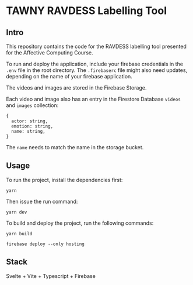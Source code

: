 # TAWNY RAVDESS Labelling Tool

## Intro

This repository contains the code for the RAVDESS labelling tool presented for the Affective Computing Course.

To run and deploy the application, include your firebase credentials in the `.env` file in the root directory. The `.firebaserc` file might also need updates, depending on the name of your firebase application.

The videos and images are stored in the Firebase Storage.

Each video and image also has an entry in the Firestore Database `videos` and `images` collection:

```
{
  actor: string,
  emotion: string,
  name: string,
}
```

The `name` needs to match the name in the storage bucket.

## Usage

To run the project, install the dependencies first:

`yarn`

Then issue the run command:

`yarn dev`

To build and deploy the project, run the following commands:

`yarn build`

`firebase deploy --only hosting`

## Stack

Svelte + Vite + Typescript + Firebase
